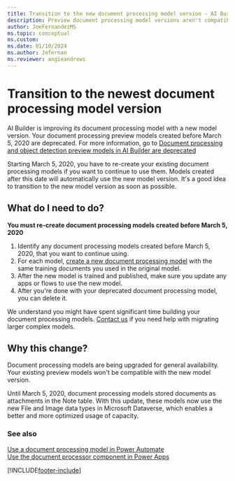```yaml
---
title: Transition to the new document processing model version - AI Builder | Microsoft Docs
description: Preview document processing model versions aren't compatible with updated model versions, so you have to re-create existing models. 
author: JoeFernandezMS
ms.topic: conceptual
ms.custom: 
ms.date: 01/10/2024
ms.author: Jofernan
ms.reviewer: angieandrews
---
```


# Transition to the newest document processing model version

AI Builder is improving its document processing model with a new model version. Your document processing preview models created before March 5, 2020 are deprecated. For more information, go to [Document processing and object detection preview models in AI Builder are deprecated](/power-platform/important-changes-coming#form-processing-and-object-detection-preview-models-in-ai-builder-are-deprecated)

Starting March 5, 2020, you have to re-create your existing document processing models if you want to continue to use them. Models created after this date will automatically use the new model version. It's a good idea to transition to the new model version as soon as possible.

## What do I need to do?

**You must re-create document processing models created before March 5, 2020** 

1. Identify any document processing models created before March 5, 2020, that you want to continue using.
1. For each model, [create a new document processing model](create-form-processing-model.md) with the same training documents you used in the original model.
1. After the new model is trained and published, make sure you update any apps or flows to use the new model.
1. After you're done with your deprecated document processing model, you can delete it.

We understand you might have spent significant time building your document processing models. [Contact us](mailto:aihelpen@microsoft.com) if you need help with migrating larger complex models.

## Why this change?

Document processing models are being upgraded for general availability. Your existing preview models won't be compatible with the new model version.

Until March 5, 2020, document processing models stored documents as attachments in the Note table. With this update, these models now use the new File and Image data types in Microsoft Dataverse, which enables a better and more optimized usage of capacity.

### See also

[Use a document processing model in Power Automate](form-processing-model-in-flow.md)  
[Use the document processor component in Power Apps](form-processor-component-in-powerapps.md)


[!INCLUDE[footer-include](includes/footer-banner.md)]
